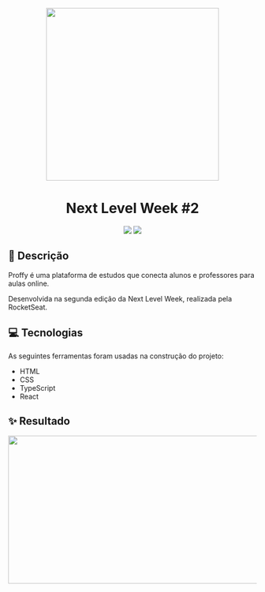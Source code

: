 <p align='center'>
  <img width='350' src="https://user-images.githubusercontent.com/54906981/89243318-0ca5ca00-d5da-11ea-838d-7c75d38e8086.png">
</p>
<h1 align='center'>Next Level Week #2</h1>

<p align='center'>

<img src="https://img.shields.io/github/repo-size/rafaoliveir/Proffy?color=%23681CA5">
<img src="https://img.shields.io/github/last-commit/rafaoliveir/Proffy?color=%23681CA5">

</p>

## 🚀 Descrição 

<p>Proffy é uma plataforma de estudos que conecta alunos e professores para aulas online.<br>
  
 Desenvolvida na segunda edição da Next Level Week, realizada pela RocketSeat.

<p>

## 💻 Tecnologias 

As seguintes ferramentas foram usadas na construção do projeto:

- HTML
- CSS
- TypeScript
- React

## ✨ Resultado
<p align='center'>
   <img width='600' height='300' src="https://user-images.githubusercontent.com/54906981/89243498-7c1bb980-d5da-11ea-81cd-2d9f6fcaa506.png">
<br>



 
 
